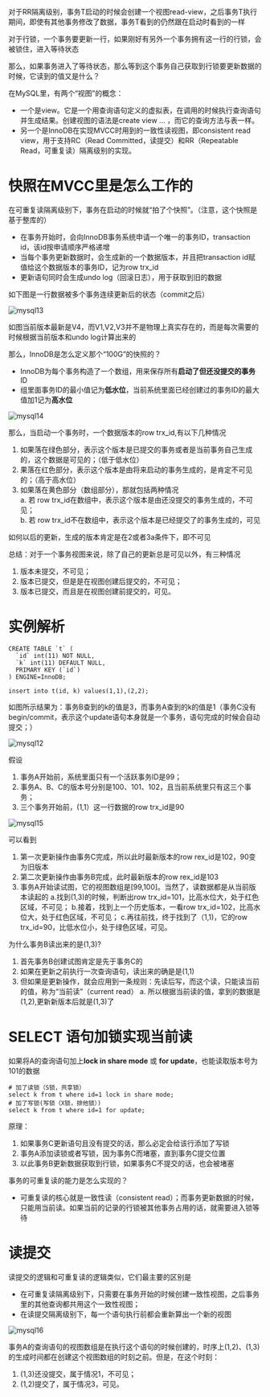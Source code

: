 <!-- RR与行锁，隔离还是不隔离 -->

对于RR隔离级别，事务T启动的时候会创建一个视图read-view，之后事务T执行期间，即使有其他事务修改了数据，事务T看到的仍然跟在启动时看到的一样

对于行锁，一个事务要更新一行，如果刚好有另外一个事务拥有这一行的行锁，会被锁住，进入等待状态

那么，如果事务进入了等待状态，那么等到这个事务自己获取到行锁要更新数据的时候，它读到的值又是什么？

在MySQL里，有两个“视图”的概念：
- 一个是view。它是一个用查询语句定义的虚拟表，在调用的时候执行查询语句并生成结果。创建视图的语法是create view ... ，而它的查询方法与表一样。
- 另一个是InnoDB在实现MVCC时用到的一致性读视图，即consistent read view，用于支持RC（Read Committed，读提交）和RR（Repeatable Read，可重复读）隔离级别的实现。

# 快照在MVCC里是怎么工作的

在可重复读隔离级别下，事务在启动的时候就“拍了个快照”。（注意，这个快照是基于整库的）
- 在事务开始时，会向InnoDB事务系统申请一个唯一的事务ID，transaction id，该id按申请顺序严格递增
- 当每个事务更新数据时，会生成新的一个数据版本，并且把transaction id赋值给这个数据版本的事务ID，记为row trx_id
- 更新语句同时会生成undo log（回滚日志），用于获取到旧的数据

如下图是一行数据被多个事务连续更新后的状态（commit之后）

![mysql13](https://raw.githubusercontent.com/FameLsy/Images/master/MySQL/mysql13.png)

如图当前版本最新是V4，而V1,V2,V3并不是物理上真实存在的，而是每次需要的时候根据当前版本和undo log计算出来的

那么，InnoDB是怎么定义那个“100G”的快照的？
- InnoDB为每个事务构造了一个数组，用来保存所有**启动了但还没提交的事务**ID
- 组里面事务ID的最小值记为**低水位**，当前系统里面已经创建过的事务ID的最大值加1记为**高水位**

![mysql14](https://raw.githubusercontent.com/FameLsy/Images/master/MySQL/mysql14.png)

那么，当启动一个事务时，一个数据版本的row trx_id,有以下几种情况
1. 如果落在绿色部分，表示这个版本是已提交的事务或者是当前事务自己生成的，这个数据是可见的；（低于低水位）
2. 果落在红色部分，表示这个版本是由将来启动的事务生成的，是肯定不可见的；（高于高水位）
3. 如果落在黄色部分（数组部分），那就包括两种情况  
  a. 若 row trx_id在数组中，表示这个版本是由还没提交的事务生成的，不可见；  
  b. 若 row trx_id不在数组中，表示这个版本是已经提交了的事务生成的，可见
  
如何以后的更新，生成的版本肯定是在2或者3a条件下，即不可见

总结：对于一个事务视图来说，除了自己的更新总是可见以外，有三种情况
1. 版本未提交，不可见；
2. 版本已提交，但是是在视图创建后提交的，不可见；
3. 版本已提交，而且是在视图创建前提交的，可见。


# 实例解析


```
CREATE TABLE `t` (
  `id` int(11) NOT NULL,
  `k` int(11) DEFAULT NULL,
  PRIMARY KEY (`id`)
) ENGINE=InnoDB;

insert into t(id, k) values(1,1),(2,2);
```

如图所示结果为：事务B查到的k的值是3，而事务A查到的k的值是1（事务C没有begin/commit，表示这个update语句本身就是一个事务，语句完成的时候会自动提交；）

![mysql12](https://raw.githubusercontent.com/FameLsy/Images/master/MySQL/mysql12.png)


假设
1. 事务A开始前，系统里面只有一个活跃事务ID是99；
2. 事务A、B、C的版本号分别是100、101、102，且当前系统里只有这三个事务；
3. 三个事务开始前，(1,1）这一行数据的row trx_id是90

![mysql15](https://raw.githubusercontent.com/FameLsy/Images/master/MySQL/mysql15.png)

可以看到
1. 第一次更新操作由事务C完成，所以此时最新版本的row rex_id是102，90变为旧版本
2. 第二次更新操作由事务B完成，此时最新版本的row rex_id是103
3. 事务A开始读试图，它的视图数组是[99,100]。当然了，读数据都是从当前版本读起的
  a.找到(1,3)的时候，判断出row trx_id=101，比高水位大，处于红色区域，不可见；
  b.接着，找到上一个历史版本，一看row trx_id=102，比高水位大，处于红色区域，不可见；
  c.再往前找，终于找到了（1,1)，它的row trx_id=90，比低水位小，处于绿色区域，可见。

为什么事务B读出来的是(1,3)?
1. 首先事务B创建试图肯定是先于事务C的
2. 如果在更新之前执行一次查询语句，读出来的确是是(1,1)
3. 但如果是更新操作，就会应用到一条规则：先读后写，而这个读，只能读当前的值，称为“当前读”（current read）
  a. 所以根据当前读的值，拿到的数据是(1,2),更新新版本后就是(1,3)了

# SELECT 语句加锁实现当前读

如果将A的查询语句加上**lock in share mode** 或 **for update**，也能读取版本号为101的数据

```
# 加了读锁（S锁，共享锁）
select k from t where id=1 lock in share mode;
# 加了写锁(写锁（X锁，排他锁）)
select k from t where id=1 for update;
```

原理：
1. 如果事务C更新语句且没有提交的话，那么必定会给该行添加了写锁
2. 事务A添加读锁或者写锁，因为事务C而堵塞，直到事务C提交位置
3. 以此事务B更新数据获取到行锁，如果事务C不提交的话，也会被堵塞

事务的可重复读的能力是怎么实现的？
- 可重复读的核心就是一致性读（consistent read）；而事务更新数据的时候，只能用当前读。如果当前的记录的行锁被其他事务占用的话，就需要进入锁等待

# 读提交

读提交的逻辑和可重复读的逻辑类似，它们最主要的区别是
- 在可重复读隔离级别下，只需要在事务开始的时候创建一致性视图，之后事务里的其他查询都共用这个一致性视图；
- 在读提交隔离级别下，每一个语句执行前都会重新算出一个新的视图


![mysql16](https://raw.githubusercontent.com/FameLsy/Images/master/MySQL/mysql16.png)

事务A的查询语句的视图数组是在执行这个语句的时候创建的，时序上(1,2)、(1,3)的生成时间都在创建这个视图数组的时刻之前。但是，在这个时刻： 
1. (1,3)还没提交，属于情况1，不可见；
2. (1,2)提交了，属于情况3，可见。


